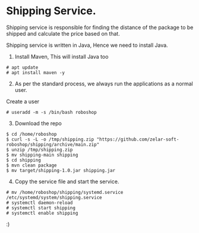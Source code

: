# Shipping Service.

Shipping service is responsible for finding the distance of the package to be shipped and calculate the price based on that. 

Shipping service is written in Java, Hence we need to install Java.

1. Install Maven, This will install Java too 

```
# apt update 
# apt install maven -y 
```

2. As per the standard process, we always run the applications as a normal user.

Create a user 

```
# useradd -m -s /bin/bash roboshop
```

3. Download the repo 

```
$ cd /home/roboshop
$ curl -s -L -o /tmp/shipping.zip "https://github.com/zelar-soft-roboshop/shipping/archive/main.zip"
$ unzip /tmp/shipping.zip
$ mv shipping-main shipping
$ cd shipping
$ mvn clean package 
$ mv target/shipping-1.0.jar shipping.jar 
```


4. Copy the service file and start the service.

```
# mv /home/roboshop/shipping/systemd.service /etc/systemd/system/shipping.service
# systemctl daemon-reload
# systemctl start shipping 
# systemctl enable shipping
```

:)